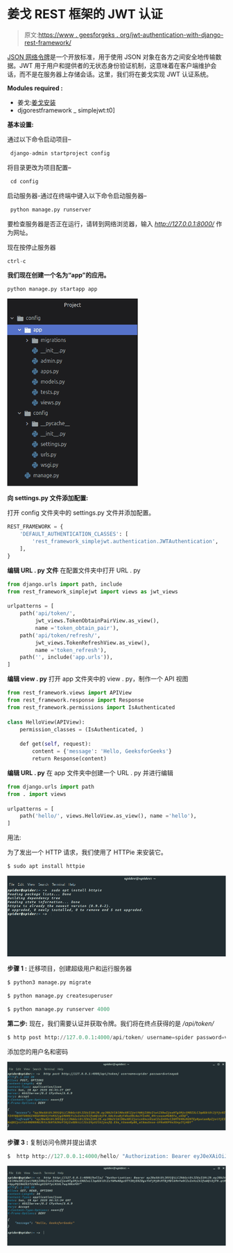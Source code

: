 # 姜戈 REST 框架的 JWT 认证

> 原文:[https://www . geesforgeks . org/jwt-authentication-with-django-rest-framework/](https://www.geeksforgeeks.org/jwt-authentication-with-django-rest-framework/)

[JSON 网络令牌](https://www.geeksforgeeks.org/json-web-token-jwt/)是一个开放标准，用于使用 JSON 对象在各方之间安全地传输数据。JWT 用于用户和提供者的无状态身份验证机制，这意味着在客户端维护会话，而不是在服务器上存储会话。这里，我们将在姜戈实现 JWT 认证系统。

**Modules required :**

*   姜戈:[姜戈安装](https://www.geeksforgeeks.org/django-introduction-and-installation/)
*   djgorestframework _ simplejwt:t0]

**基本设置:**

通过以下命令启动项目–

```py
 django-admin startproject config
```

将目录更改为项目配置–

```py
 cd config
```

启动服务器-通过在终端中键入以下命令启动服务器–

```py
 python manage.py runserver
```

要检查服务器是否正在运行，请转到网络浏览器，输入 *http://127.0.0.1:8000/* 作为网址。

现在按停止服务器

```py
ctrl-c
```

**我们现在创建一个名为“app”的应用。**

```py
python manage.py startapp app
```

![](img/7c2438215b40f72c05098dafba0e5331.png)

**向 settings.py 文件添加配置:**

打开 config 文件夹中的 settings.py 文件并添加配置。

```py
REST_FRAMEWORK = {
    'DEFAULT_AUTHENTICATION_CLASSES': [
        'rest_framework_simplejwt.authentication.JWTAuthentication',
    ],
}
```

**编辑 URL . py 文件**
在配置文件夹中打开 URL . py

```py
from django.urls import path, include
from rest_framework_simplejwt import views as jwt_views

urlpatterns = [
    path('api/token/',
         jwt_views.TokenObtainPairView.as_view(),
         name ='token_obtain_pair'),
    path('api/token/refresh/',
         jwt_views.TokenRefreshView.as_view(),
         name ='token_refresh'),
    path('', include('app.urls')),
]
```

**编辑 view . py**
打开 app 文件夹中的 view . py，制作一个 API 视图

```py
from rest_framework.views import APIView
from rest_framework.response import Response
from rest_framework.permissions import IsAuthenticated

class HelloView(APIView):
    permission_classes = (IsAuthenticated, )

    def get(self, request):
        content = {'message': 'Hello, GeeksforGeeks'}
        return Response(content)
```

**编辑 URL . py**
在 app 文件夹中创建一个 URL . py 并进行编辑

```py
from django.urls import path
from . import views

urlpatterns = [
    path('hello/', views.HelloView.as_view(), name ='hello'),
]
```

用法:

为了发出一个 HTTP 请求，我们使用了 HTTPie 来安装它。

```py
$ sudo apt install httpie
```

![](img/ccebb7d8f4c4f97a20175e37de3dc387.png)

**步骤 1 :**
迁移项目，创建超级用户和运行服务器

```py
$ python3 manage.py migrate
```

```py
$ python manage.py createsuperuser
```

```py
$ python manage.py runserver 4000
```

**第二步:**
现在，我们需要认证并获取令牌。我们将在终点获得的是
*/api/token/*

```py
$ http post http://127.0.0.1:4000/api/token/ username=spider password=vinayak
```

添加您的用户名和密码

![](img/ca0e1d61a8a037f75f2817fdf44d6ad4.png)

**步骤 3 :**
复制访问令牌并提出请求

```py
$  http http://127.0.0.1:4000/hello/ "Authorization: Bearer eyJ0eXAiOiJKV1QiLCJhbGciOiJIUzI1NiJ9.eyJ0b2tlbl90eXBlIjoiYWNjZXNzIiwiZXhwIjoxNTg3Mjc5NDIxLCJqdGkiOiIzYWMwNDgzOTY3NjE0ZDgxYmFjMjBiMTBjMDlkMmYwOCIsInVzZXJfaWQiOjF9.qtNrUpyPQI8W2K2T22NhcgVZGFTyLN1UL7uqJ0KnF0Y"
```

![](img/c9d097b255b31767bf5cf8ab613dc94b.png)